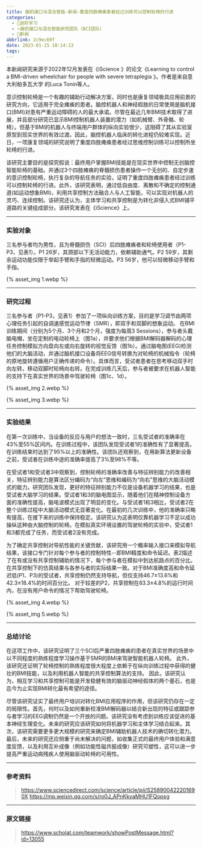 ```yaml
---
title: 脑机接口与混合智能-新闻-重度四肢瘫痪患者经过训练可以控制轮椅的行进
categories:
  - 🌙进阶学习
  - ⭐脑机接口与混合智能研究团队（BCI团队）
  - 💫新闻
abbrlink: 2c9ec69f
date: 2023-01-15 18:14:13
tags:
---
```


本新闻研究来源于2022年12月发表在《iScience 》的论文《Learning to control a BMI-driven wheelchair for people with severe tetraplegia 》。作者是来自意大利帕多瓦大学 的Luca Tonin等人。

意识控制轮椅是一个有趣的辅助行动解决方案，同时也是康复领域极具应用前景的研究方向，它适用于完全瘫痪的患者。脑控机器人和神经假肢的日常使用是脑机接口(BMI)对患有严重运动障碍的人的最大承诺。尽管在最近几年BMI技术取得了进展，并且部分研究已显示BMI控制机器人装置的潜力（如机械臂、外骨骼、轮椅）。但基于BMI的机器人与终端用户群体的纵向实验很少，这阻碍了其从实验室原型到现实世界的有效过渡。因此，脑控机器人临床的转化进程仍较难实现。近日，一项康复领域的研究说明了重度四肢瘫痪患者经过思维控制训练可以控制所坐轮椅的行进。

该研究主要目的是探究假说：最终用户掌握BMI技能是在现实世界中控制无创脑控智能轮椅的基础。并通过3个四肢瘫痪的脊髓损伤患者操作一个无创的、自定步速的意识控制轮椅，执行复杂的导航任务的实验，证明了重度四肢瘫痪患者经过训练可以控制轮椅的行进。此外，该研究表明，通过低自由度、离散和不确定的控制通道(如运动想象BMI)，利用共享控制方法融合人与人工智能，可以实现对机器人的灵巧、连续控制。该研究还认为，主体学习和共享控制是为转化非侵入式BMI铺平道路的关键组成部分。该研究发表在《iScience》上。

<!--more-->

***

### 实验对象

三名参与者均为男性，且为脊髓损伤（SCI）后四肢瘫痪者和轮椅使用者（P1-P3，见表1）。P1 26岁，其颈部以下无活动能力，依赖辅助通气。P2 59岁，其剩余运动功能仅限于举起手臂和手指的轻微运动。P3 56岁，他可以轻微移动手臂和手指。

{% asset_img 1.webp %}

***

### 研究过程

三名参与者（P1-P3，见表1）参加了一项纵向训练方案，目的是学习调节由两项心理任务引起的自调速感觉运动节律（SMR），即双手和双脚的想象运动。 在BMI训练期间（分别为5个月、3个月和2个月，强度为每周3 Sessions），参与者头戴脑电帽，坐在定制的电动轮椅上（图1a），并要求他们根据BMI解码器解码的心理任务控制模拟方向盘向左或向右旋转的视觉反馈（图1b）。通过脑电图(EEG)检测他们的大脑活动，并通过脑机接口设备将EEG信号转换为对轮椅的机械指令（轮椅的原地旋转遵循用户正确传递的命令）。具体而言，受试者患者在思考移动双手时向左转，移动双脚时轮椅向右转。在完成训练几天后，参与者被要求在机器人智能的支持下在真实世界的场景中驾驶轮椅（图1c、1d）。

{% asset_img 2.webp %}

{% asset_img 3.webp %}

***

### 实验结果

在第一次训练中，当设备的反应与用户的想法一致时，三名受试者的准确率在43%至55%区间内。在训练过程中，该团队发现受试者1的准确性有了显著提高，在训练结束时达到了95%以上的准确性。该团队还观察到，在用新算法更新设备之前，受试者在训练中途的准确率提高了3%至98%不等。

在受试者1和受试者3中观察到，控制轮椅的准确率改善与特征辨别能力的改善相关，特征辨别能力是算法区分编码为“向左”思维和编码为“向右”思维的大脑活动模式的能力。研究团队发现，更好的特征辨别能力不仅是设备机器学习的结果，也是受试者大脑学习的结果。受试者1和3的脑电图显示，随着他们在精神控制设备方面的准确性提高，脑电波模式出现了明显的变化。与受试者1和3相比，受试者2在整个训练过程中大脑活动模式无显著变化。在最初的几次训练中，他的准确率只略有提高，在接下来的训练中保持稳定。该研究认为这表明仅靠机器学习不足以成功操纵这种由大脑控制的轮椅。在模拟真实环境设置的驾驶轮椅的实验中，受试者1和3都完成了任务，而受试者2没有完成。

为了确定共享控制对导航性能的关键贡献，该研究用一个概率输入接口来模拟导航结果，该接口专门针对每个参与者的控制特性--即BMI精度和命令延迟。表2描述了在有或没有共享控制辅助的情况下，每个参与者在模拟中到达航路点的百分比。在共享控制下的仿真结果与各参与者的实际结果一致。对于BMI准确度高和命令延迟低(P1、P3)的受试者，共享控制仍然支持导航，但仅支持46.7±13.6%和42.3±18.4%的时间百分比。 对于较差的P2，共享控制在83.3±4.8%的运行时间内，在没有用户命令的情况下帮助驾驶轮椅。

{% asset_img 4.webp %}

{% asset_img 5.webp %}

***

### 总结讨论

在这项工作中，该研究证明了三个SCI后严重四肢瘫痪的患者在真实世界的场景中以不同程度的熟练程度学习操作基于SMR的BMI来驾驶智能机器人轮椅。 此外，该研究还证明了轮椅控制的熟练程度很大程度上依赖于在纵向训练过程中获得的健壮的BMI技能，以及利用机器人智能的共享控制算法的支持。 因此，该研究认为，相互学习和共享控制可能是开发稳健有效的脑驱动神经假体的两个基石，也是迄今为止实现BMI转化最有希望的途径。

尽管该研究证实了最终用户培训对转化BMI应用程序的作用，但该研究仍存在一定的局限性。首先，何时以及如何重新校准BMI解码器以结合新出现的特征或跟踪参与者学习的EEG调制仍然是一个开放的问题。该研究没有考虑到训练应该促进的基本神经生理变化。未来的研究应该研究如何将机器学习和主体学习结合起来。其次，该研究需要更多更大规模的研究来确定BMI辅助机器人技术的确切转化潜力。最后，未来的研究还应侧重于尚未解决的问题，如收集正式的最终用户体验和满意度反馈，以及利用互补成像（例如功能性磁共振成像）研究可塑性，这可以进一步提高严重运动病残疾人使用脑驱动轮椅的可用性。

***

### 参考资料

> <https://www.sciencedirect.com/science/article/pii/S258900422201690X>
> <https://mp.weixin.qq.com/s/ro0J_APnKkvaMHU1FQopsg>

***

### 原文链接

> <https://www.scholat.com/teamwork/showPostMessage.html?id=13055>
